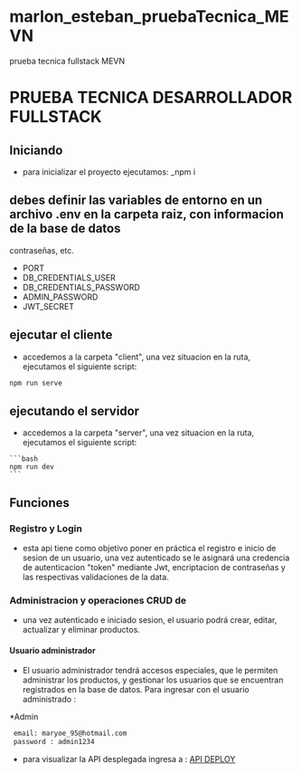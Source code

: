 # marlon_esteban_pruebaTecnica_MEVN
prueba tecnica fullstack MEVN

# PRUEBA TECNICA DESARROLLADOR FULLSTACK

## Iniciando
 * para inicializar el proyecto ejecutamos:
    _npm i
    
## debes definir las variables de entorno en un archivo .env en la carpeta raiz, con informacion de la base de datos
  contraseñas, etc.
  
 *  PORT
 *  DB_CREDENTIALS_USER
 *  DB_CREDENTIALS_PASSWORD
 *  ADMIN_PASSWORD 
 *  JWT_SECRET
  
## ejecutar el cliente

   * accedemos a la carpeta "client", una vez situacion en la ruta, ejecutamos el siguiente script:
   ```bash
   npm run serve
   ````
  
## ejecutando el servidor

   * accedemos a la carpeta "server", una vez situacion en la ruta, ejecutamos el siguiente script:
    
    ```bash
    npm run dev
    ```
   
 ## Funciones
 
  ### Registro y Login
   
   * esta api tiene como objetivo poner en práctica el registro e inicio de sesion de un usuario, una vez autenticado
   se le asignará una credencia de autenticacion "token" mediante Jwt, encriptacion de contraseñas y las respectivas
   validaciones de la data.
   
  ### Administracion y operaciones CRUD de 
  
   * una vez autenticado e iniciado sesion, el usuario podrá crear, editar, actualizar y eliminar productos.
   
  #### Usuario administrador
   
  *  El usuario administrador tendrá accesos especiales, que le permiten administrar los productos, y gestionar los 
   usuarios que se encuentran registrados en la base de datos. Para ingresar con el usuario administrado :
   
   *Admin
   ```bash
    email: maryoe_95@hotmail.com
    password : admin1234
   ```
* para visualizar la API desplegada ingresa a : [API DEPLOY](https://kaleidoscopic-fairy-9733f1.netlify.app)
    
    
   
  
  
 
  
  
  
